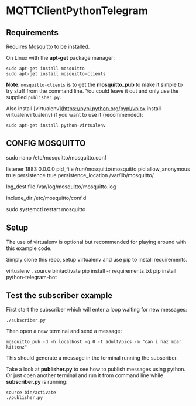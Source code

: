 # MQTTClientPythonTelegram
## Requirements
Requires [Mosquitto](http://mosquitto.org/) to be installed.

On Linux with the **apt-get** package manager:

    sudo apt-get install mosquitto
    sudo apt-get install mosquitto-clients

**Note**: ``mosquitto-clients`` is to get the **mosquitto_pub** to make it simple to try stuff from the command line. You could leave it out and only use the supplied ``publisher.py``.

Also install [virtualenv](https://pypi.python.org/pypi/vpipx install virtualenvirtualenv) if you want to use it (recommended):

    sudo apt-get install python-virtualenv




## CONFIG MOSQUITTO 

sudo nano /etc/mosquitto/mosquitto.conf

listener 1883 0.0.0.0
pid_file /run/mosquitto/mosquitto.pid
allow_anonymous true
persistence true
persistence_location /var/lib/mosquitto/
 
log_dest file /var/log/mosquitto/mosquitto.log
 
include_dir /etc/mosquitto/conf.d




sudo systemctl restart mosquitto
## Setup
The use of virtualenv is optional but recommended for playing around with this example code.

Simply clone this repo, setup virtualenv and use pip to install requirements.

virtualenv .
source bin/activate
pip install -r requirements.txt
pip install python-telegram-bot


## Test the subscriber example
First start the subscriber which will enter a loop waiting for new messages:

    ./subscriber.py

Then open a new terminal and send a message:

    mosquitto_pub -d -h localhost -q 0 -t adult/pics -m "can i haz moar kittenz"

This should generate a message in the terminal running the subscriber.

Take a look at **publisher.py** to see how to publish messages using python. Or just open another terminal and run it from command line while **subscriber.py** is running:

    source bin/activate
    ./publisher.py
